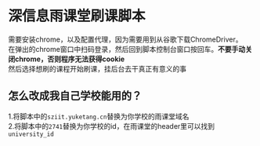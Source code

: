 # 深信息雨课堂刷课脚本
需要安装chrome，以及配置代理，因为需要用到从谷歌下载ChromeDriver。<br>
在弹出的chrome窗口中扫码登录，然后回到脚本控制台窗口按回车。**不要手动关闭chrome，否则程序无法获得cookie**<br>
然后选择想刷的课程开始刷课，挂后台去干真正有意义的事

## 怎么改成我自己学校能用的？
1.将脚本中的`sziit.yuketang.cn`替换为你学校的雨课堂域名<br>
2.将脚本中的`2741`替换为你学校的id，在雨课堂的header里可以找到`university_id`
